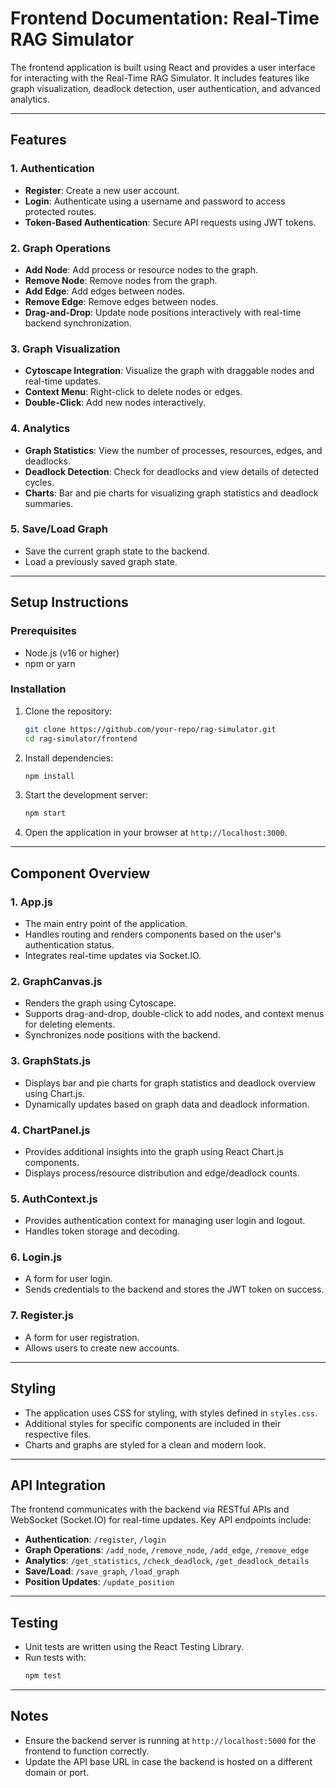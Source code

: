 # Frontend Documentation: Real-Time RAG Simulator

The frontend application is built using React and provides a user interface for interacting with the Real-Time RAG Simulator. It includes features like graph visualization, deadlock detection, user authentication, and advanced analytics.

---

## Features

### 1. **Authentication**
- **Register**: Create a new user account.
- **Login**: Authenticate using a username and password to access protected routes.
- **Token-Based Authentication**: Secure API requests using JWT tokens.

### 2. **Graph Operations**
- **Add Node**: Add process or resource nodes to the graph.
- **Remove Node**: Remove nodes from the graph.
- **Add Edge**: Add edges between nodes.
- **Remove Edge**: Remove edges between nodes.
- **Drag-and-Drop**: Update node positions interactively with real-time backend synchronization.

### 3. **Graph Visualization**
- **Cytoscape Integration**: Visualize the graph with draggable nodes and real-time updates.
- **Context Menu**: Right-click to delete nodes or edges.
- **Double-Click**: Add new nodes interactively.

### 4. **Analytics**
- **Graph Statistics**: View the number of processes, resources, edges, and deadlocks.
- **Deadlock Detection**: Check for deadlocks and view details of detected cycles.
- **Charts**: Bar and pie charts for visualizing graph statistics and deadlock summaries.

### 5. **Save/Load Graph**
- Save the current graph state to the backend.
- Load a previously saved graph state.

---

## Setup Instructions

### Prerequisites
- Node.js (v16 or higher)
- npm or yarn

### Installation
1. Clone the repository:
   ```bash
   git clone https://github.com/your-repo/rag-simulator.git
   cd rag-simulator/frontend
   ```

2. Install dependencies:
   ```bash
   npm install
   ```

3. Start the development server:
   ```bash
   npm start
   ```

4. Open the application in your browser at `http://localhost:3000`.

---

## Component Overview

### 1. **App.js**
- The main entry point of the application.
- Handles routing and renders components based on the user's authentication status.
- Integrates real-time updates via Socket.IO.

### 2. **GraphCanvas.js**
- Renders the graph using Cytoscape.
- Supports drag-and-drop, double-click to add nodes, and context menus for deleting elements.
- Synchronizes node positions with the backend.

### 3. **GraphStats.js**
- Displays bar and pie charts for graph statistics and deadlock overview using Chart.js.
- Dynamically updates based on graph data and deadlock information.

### 4. **ChartPanel.js**
- Provides additional insights into the graph using React Chart.js components.
- Displays process/resource distribution and edge/deadlock counts.

### 5. **AuthContext.js**
- Provides authentication context for managing user login and logout.
- Handles token storage and decoding.

### 6. **Login.js**
- A form for user login.
- Sends credentials to the backend and stores the JWT token on success.

### 7. **Register.js**
- A form for user registration.
- Allows users to create new accounts.

---

## Styling

- The application uses CSS for styling, with styles defined in `styles.css`.
- Additional styles for specific components are included in their respective files.
- Charts and graphs are styled for a clean and modern look.

---

## API Integration

The frontend communicates with the backend via RESTful APIs and WebSocket (Socket.IO) for real-time updates. Key API endpoints include:
- **Authentication**: `/register`, `/login`
- **Graph Operations**: `/add_node`, `/remove_node`, `/add_edge`, `/remove_edge`
- **Analytics**: `/get_statistics`, `/check_deadlock`, `/get_deadlock_details`
- **Save/Load**: `/save_graph`, `/load_graph`
- **Position Updates**: `/update_position`

---

## Testing

- Unit tests are written using the React Testing Library.
- Run tests with:
  ```bash
  npm test
  ```

---

## Notes

- Ensure the backend server is running at `http://localhost:5000` for the frontend to function correctly.
- Update the API base URL in case the backend is hosted on a different domain or port.

